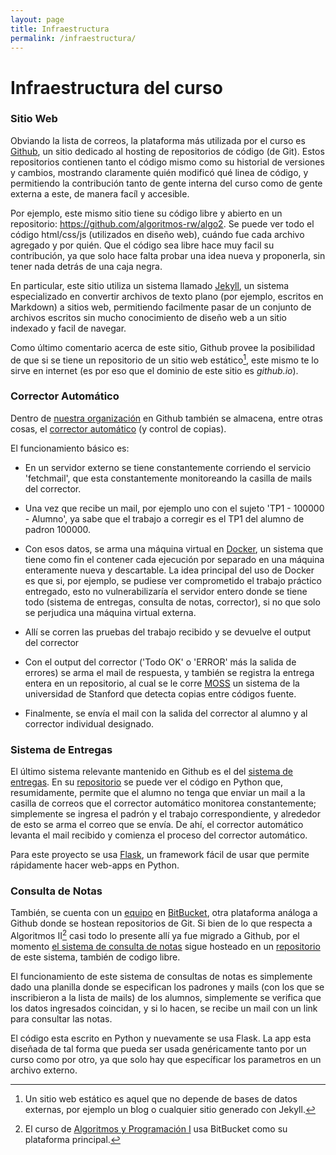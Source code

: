 ```yaml
---
layout: page
title: Infraestructura
permalink: /infraestructura/
---
```


Infraestructura del curso
=========

### Sitio Web

Obviando la lista de correos, la plataforma más utilizada por el curso es [Github](http://github.com/), un sitio dedicado al hosting de repositorios de código (de Git). Estos repositorios contienen tanto el código mismo como su historial de versiones y cambios, mostrando claramente quién modificó qué linea de código, y permitiendo la contribución tanto de gente interna del curso como de gente externa a este, de manera facíl y accesible.

Por ejemplo, este mismo sitio tiene su código libre y abierto en un repositorio: https://github.com/algoritmos-rw/algo2. Se puede ver todo el código html/css/js (utilizados en diseño web), cuándo fue cada archivo agregado y por quién. Que el código sea libre hace muy facil su contribución, ya que solo hace falta probar una idea nueva y proponerla, sin tener nada detrás de una caja negra. 

En particular, este sitio utiliza un sistema llamado [Jekyll](https://jekyllrb.com/), un sistema especializado en convertir archivos de texto plano (por ejemplo, escritos en Markdown) a sitios web, permitiendo facilmente pasar de un conjunto de archivos escritos sin mucho conocimiento de diseño web a un sitio indexado y facil de navegar. 

Como último comentario acerca de este sitio, Github provee la posibilidad de que si se tiene un repositorio de un sitio web estático[^1], este mismo te lo sirve en internet (es por eso que el dominio de este sitio es *github.io*).

### Corrector Automático

Dentro de [nuestra organización](https://github.com/algoritmos-rw/) en Github también se almacena, entre otras cosas, el [corrector automático](https://github.com/algoritmos-rw/corrector/tree/fiuba) (y control de copias).

El funcionamiento básico es:

* En un servidor externo se tiene constantemente corriendo el servicio 'fetchmail', que esta constantemente monitoreando la casilla de mails del corrector. 

* Una vez que recibe un mail, por ejemplo uno con el sujeto 'TP1 - 100000 - Alumno', ya sabe que el trabajo a corregir es el TP1 del alumno de padron 100000.

* Con esos datos, se arma una máquina virtual en [Docker](https://hub.docker.com/r/algoritmosrw/corrector/), un sistema que tiene como fin el contener cada ejecución por separado en una máquina enteramente nueva y descartable. La idea principal del uso de Docker es que si, por ejemplo, se pudiese ver comprometido el trabajo práctico entregado, esto no vulnerabilizaría el servidor entero donde se tiene todo (sistema de entregas, consulta de notas, corrector), si no que solo se perjudica una máquina virtual externa.

* Allí se corren las pruebas del trabajo recibido y se devuelve el output del corrector

* Con el output del corrector ('Todo OK' o 'ERROR' más la salida de errores) se arma el mail de respuesta, y también se registra la entrega entera en un repositorio, al cual se le corre [MOSS](http://theory.stanford.edu/~aiken/moss/) un sistema de la universidad de Stanford que detecta copias entre códigos fuente.

* Finalmente, se envía el mail con la salida del corrector al alumno y al corrector individual designado.

### Sistema de Entregas

El último sistema relevante mantenido en Github es el del [sistema de entregas]({{site.entregas}}). En su [repositorio](https://github.com/algoritmos-rw/algo2_sistema_entregas) se puede ver el código en Python que, resumidamente, permite que el alumno no tenga que enviar un mail a la casilla de correos que el corrector automático monitorea constantemente; simplemente se ingresa el padrón y el trabajo correspondiente, y alrededor de esto se arma el correo que se envía. De ahí, el corrector automático levanta el mail recibido y comienza el proceso del corrector automático.

Para este proyecto se usa [Flask](https://palletsprojects.com/p/flask/), un framework fácil de usar que permite rápidamente hacer web-apps en Python.

### Consulta de Notas

También, se cuenta con un [equipo](http://bitbucket.org/fiuba7540) en [BitBucket](https://bitbucket.org/), otra plataforma análoga a Github donde se hostean repositorios de Git. Si bien de lo que respecta a Algoritmos II[^2] casi todo lo presente allí ya fue migrado a Github, por el momento [el sistema de consulta de notas]({{site.notas}}) sigue hosteado en un [repositorio](https://bitbucket.org/fiuba7540/consultar-notas/src/master/) de este sistema, también de codigo libre.

El funcionamiento de este sistema de consultas de notas es simplemente dado una planilla donde se especifican los padrones y mails (con los que se inscribieron a la lista de mails) de los alumnos, simplemente se verifica que los datos ingresados coincidan, y si lo hacen, se recibe un mail con un link para consultar las notas. 

El código esta escrito en Python y nuevamente se usa Flask. La app esta diseñada de tal forma que pueda ser usada genéricamente tanto por un curso como por otro, ya que solo hay que específicar los parametros en un archivo externo.

[^1]: Un sitio web estático es aquel que no depende de bases de datos externas, por ejemplo un blog o cualquier sitio generado con Jekyll.
[^2]: El curso de [Algoritmos y Programación I]({{site.algo1}}) usa BitBucket como su plataforma principal.
